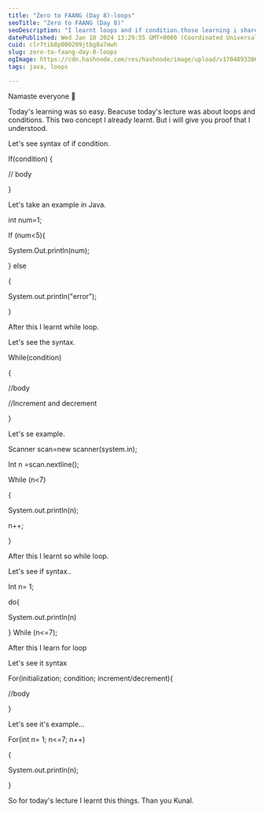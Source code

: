 ```yaml
---
title: "Zero to FAANG (Day 8)-loops"
seoTitle: "Zero to FAANG (Day 8)"
seoDescription: "I learnt loops and if condition.those learning i shared in this blog."
datePublished: Wed Jan 10 2024 13:29:55 GMT+0000 (Coordinated Universal Time)
cuid: clr7tib8p000209jtbg8a7mwh
slug: zero-to-faang-day-8-loops
ogImage: https://cdn.hashnode.com/res/hashnode/image/upload/v1704893386832/ca12fa36-b495-40a3-917e-f59e7ce38d6c.jpeg
tags: java, loops

---
```


Namaste everyone 🙏

Today's learning was so easy. Beacuse today's lecture was about loops and conditions. This two concept I already learnt. But i will give you proof that I understood.

Let's see syntax of if condition.

If(condition) {

// body

}

Let's take an example in Java.

int num=1;

If (num&lt;5){

System.Out.println(num);

} else

{

System.out.println("error");

}

After this I learnt while loop.

Let's see the syntax.

While(condition)

{

//body

//Increment and decrement

}

Let's se example.

Scanner scan=new scanner(system.in);

Int n =scan.nextline();

While (n&lt;7)

{

System.out.println(n);

n++;

}

After this I learnt so while loop.

Let's see if syntax..

Int n= 1;

do{

System.out.println(n)

} While (n&lt;=7);

After this I learn for loop

Let's see it syntax

For(initialization; condition; increment/decrement){

//body

}

Let's see it's example...

For(int n= 1; n&lt;=7; n++)

{

System.out.println(n);

}

So for today's lecture I learnt this things. Than you Kunal.